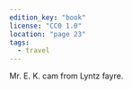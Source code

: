 ```yaml
---
edition_key: "book"
license: "CC0 1.0"
location: "page 23"
tags:
  - travel
---
```

Mr. E. K. cam from Lyntz fayre.
